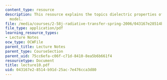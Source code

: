 ```yaml
---
content_type: resource
description: This resource explains the topics dielectric properties of solid, Drude
  model.
file: /media/courses/2-58j-radiative-transfer-spring-2006/043167e28514b91d25ac7e476cca3d80_lecture10.pdf
file_type: application/pdf
learning_resource_types:
- Lecture Notes
ocw_type: OCWFile
parent_title: Lecture Notes
parent_type: CourseSection
parent_uid: 75cc6efa-c06f-c71d-8410-8ea5b6b661f4
resourcetype: Document
title: lecture10.pdf
uid: 043167e2-8514-b91d-25ac-7e476cca3d80
---
```

